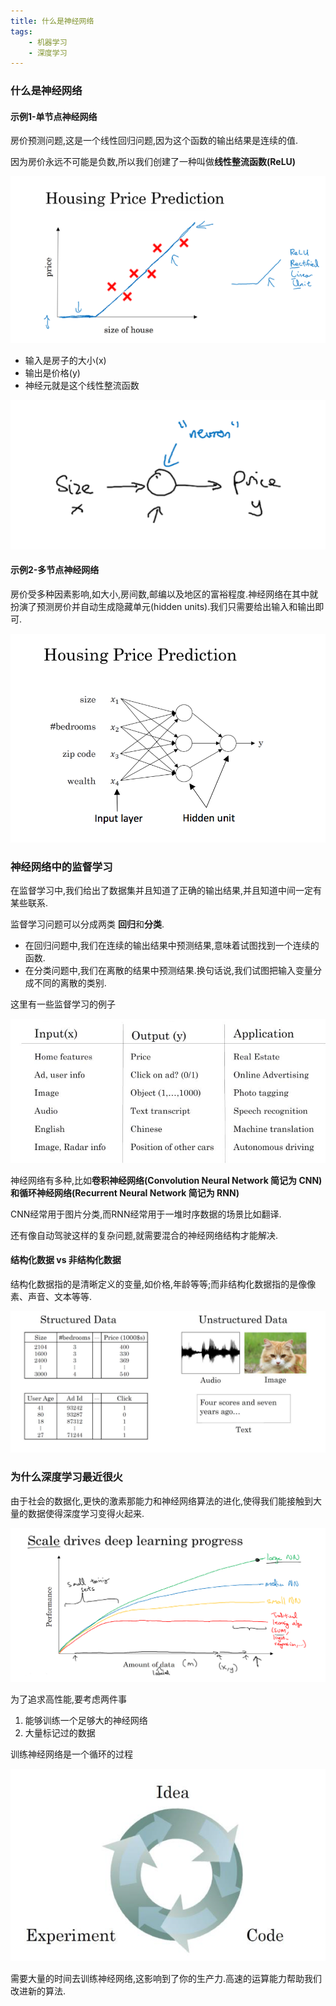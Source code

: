 ```yaml
---
title: 什么是神经网络
tags:
    - 机器学习
    - 深度学习
---
```




### 什么是神经网络

#### 示例1-单节点神经网络

房价预测问题,这是一个线性回归问题,因为这个函数的输出结果是连续的值.

因为房价永远不可能是负数,所以我们创建了一种叫做**线性整流函数(ReLU)**

![](../img/house-price-prediction.png)

<!-- more -->
- 输入是房子的大小(x)
- 输出是价格(y)
- 神经元就是这个线性整流函数

![neuron-description](../img/neuron-description.png)

#### 示例2-多节点神经网络

房价受多种因素影响,如大小,房间数,邮编以及地区的富裕程度.神经网络在其中就扮演了预测房价并自动生成隐藏单元(hidden units).我们只需要给出输入和输出即可.

![](../img/multiple-house-price-prediction.png)

### 神经网络中的监督学习

在监督学习中,我们给出了数据集并且知道了正确的输出结果,并且知道中间一定有某些联系.

监督学习问题可以分成两类 **回归**和**分类**.

- 在回归问题中,我们在连续的输出结果中预测结果,意味着试图找到一个连续的函数.
- 在分类问题中,我们在离散的结果中预测结果.换句话说,我们试图把输入变量分成不同的离散的类别.

这里有一些监督学习的例子

![](../img/examples-for-supervised-learning.png)

神经网络有多种,比如**卷积神经网络(Convolution Neural Network 简记为 CNN)**和**循环神经网络(Recurrent Neural Network 简记为 RNN)**

CNN经常用于图片分类,而RNN经常用于一堆时序数据的场景比如翻译.

还有像自动驾驶这样的复杂问题,就需要混合的神经网络结构才能解决.

#### 结构化数据 vs 非结构化数据

结构化数据指的是清晰定义的变量,如价格,年龄等等;而非结构化数据指的是像像素、声音、文本等等.

![](../img/structure-and-unstructured-data.png)

### 为什么深度学习最近很火

由于社会的数据化,更快的激素那能力和神经网络算法的进化,使得我们能接触到大量的数据使得深度学习变得火起来.

![](../img/scale-drives-deep-learning-progress.png)

为了追求高性能,要考虑两件事

1. 能够训练一个足够大的神经网络
2. 大量标记过的数据

训练神经网络是一个循环的过程

![](../img/interative-process-of-nn.png)

需要大量的时间去训练神经网络,这影响到了你的生产力.高速的运算能力帮助我们改进新的算法.
